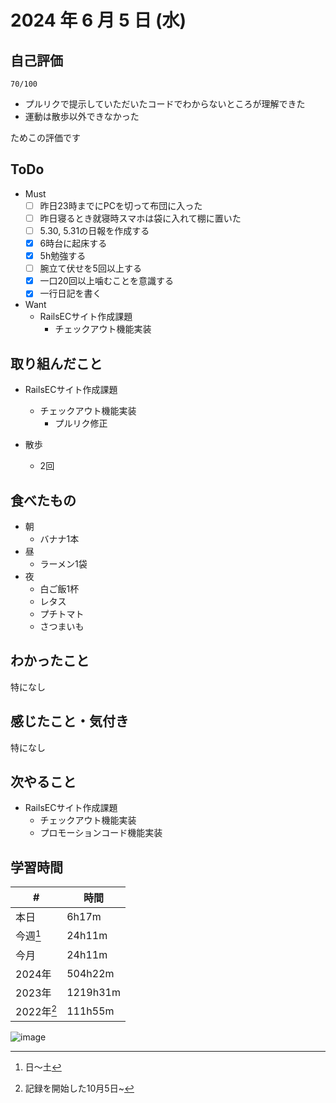 # 2024 年 6 月 5 日 (水)

## 自己評価
```
70/100
```
- プルリクで提示していただいたコードでわからないところが理解できた
- 運動は散歩以外できなかった

ためこの評価です

## ToDo
- Must
  - [ ] 昨日23時までにPCを切って布団に入った
  - [ ] 昨日寝るとき就寝時スマホは袋に入れて棚に置いた
  - [ ] 5.30, 5.31の日報を作成する
  - [x] 6時台に起床する
  - [x] 5h勉強する
  - [ ] 腕立て伏せを5回以上する
  - [x] 一口20回以上噛むことを意識する
  - [x] 一行日記を書く
- Want
  - RailsECサイト作成課題
    - チェックアウト機能実装

## 取り組んだこと
- RailsECサイト作成課題
  - チェックアウト機能実装
    - プルリク修正

- 散歩
  - 2回

## 食べたもの
- 朝
  - バナナ1本
- 昼
  - ラーメン1袋
- 夜
  - 白ご飯1杯
  - レタス
  - プチトマト
  - さつまいも

## わかったこと
特になし

## 感じたこと・気付き
特になし

## 次やること
- RailsECサイト作成課題
  - チェックアウト機能実装
  - プロモーションコード機能実装

## 学習時間
| #          | 時間     |
| ---------- | -------- |
| 本日       | 6h17m    |
| 今週[^1]   | 24h11m   |
| 今月       | 24h11m   |
| 2024年     | 504h22m  |
| 2023年     | 1219h31m |
| 2022年[^2] | 111h55m  |

[^1]: 日〜土
[^2]: 記録を開始した10月5日~

![image](https://github.com/nil-ramuda/daily_report/assets/94735931/698ed0c5-e0e6-45d4-8b8b-591932cd0376)
